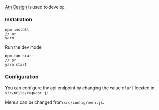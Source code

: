 [Atn Design](https://ant.design/docs/react/practical-projects) is used to develop.

### Installation

    npm install
    // or
    yarn

Run the dev mode

    npm run start
    // or
    yarn start

### Configuration

You can configure the api endpoint by changing the value of `url` located in `src/utils/request.js`.

Menus can be changed from `src/config/menu.js`.
